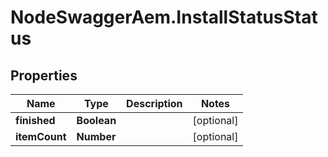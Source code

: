 # NodeSwaggerAem.InstallStatusStatus

## Properties
Name | Type | Description | Notes
------------ | ------------- | ------------- | -------------
**finished** | **Boolean** |  | [optional] 
**itemCount** | **Number** |  | [optional] 


